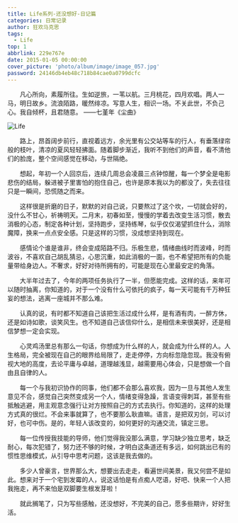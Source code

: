 ```yaml
---
title: Life系列-还没想好-日记篇
categories: 日常记录
author: 狂欢马克思
tags:
  - Life
top: 1
abbrlink: 229e767e
date: 2015-01-05 00:00:00
cover_picture: 'photo/album/image/image_057.jpg'
password: 24146db4eb48c718b84cae0a0799dcfc
---
```


&emsp;&emsp;凡心所向，素履所往。生如逆旅，一苇以航。三月桃花，四月欢唱。两人一马，明日故乡。流浪陌路，暖然绯凉。写意人生，相识一场。不关此世，不负己心。我自倾杯，且君随意。
——七堇年《尘曲》

<!-- more -->

  <script src="https://cdnjs.cloudflare.com/ajax/libs/jquery/3.3.1/jquery.min.js" type="text/javascript"></script>
  <script src="https://cdnjs.cloudflare.com/ajax/libs/crypto-js/3.1.9-1/crypto-js.min.js" type="text/javascript"></script>
  <script>
     (function(){
         if('{{ password }}'){;
             //加密成md5
             var hashword = CryptoJS.MD5(prompt('请输入文章密码')).toString();
             if (hashword !== '{{ password }}'){
                 alert('抱歉，密码错误！');
                 history.back();
             }else{
                alert("密码正确，欢迎阅读！");
             }
         }
     })();
 </script>

![Life](/images/gAhSjg.jpg "Life还没想好-日记篇")
 
 
&emsp;&emsp;路上，昂首阔步前行，直视着远方，余光里有公交站等车的行人，有垂落绿帘般的枝叶，清凉的夏风轻轻拂面。随着脚步渐近，我听不到他们的声音，看不清他们的脸庞，整个空间感觉在移动，与世隔绝。

&emsp;&emsp;想起，年初一个人回京后，连续几周总会凌晨三点钟惊醒，每一个梦全是电影悲伤的结局，躲进被子里害怕的抱住自己，也许是原本我以为的都没了，失去往往只是一瞬间，恐慌随之而来。

&emsp;&emsp;这样很是折磨的日子，默默的对自己说，只要熬过了这个坎，一切就会好的，没什么不甘心，祈祷明天。二月末，初春如至，慢慢的学着去改变生活习惯，散去消极的心态，制定各种计划，坚持跑步，坚持练琴，似乎仅仅渴望抓住什么，消除魔障，换来一点点安全感。只是这样的习惯，没成想坚持到现在。

&emsp;&emsp;感情论个谁是谁非，终会变成陌路不归。乐极生悲，情绪曲线时而波峰，时而波谷，不喜欢自己胡乱猜忌，心思沉重，如此消极的一面，也不希望把所有的负能量带给身边人。不奢求，好好对待所拥有的，可能是现在心里最安定的角落。
 
&emsp;&emsp;大半年过去了，今年的两项任务执行了一半，但愿能完成。这样的话，来年可以随时抽离，你知道的，对于一个没有什么可依托的疯子，每一天可能有千万种狂妄的想法，逃离一座城并不那么难。

&emsp;&emsp;认真的说，有时都不知道自己该把生活过成什么样，是有酒有肉，一醉方休，还是如诗如歌，谈笑风生。也不知道自己该信仰什么，是相信未来很美好，还是相信梦想一定会实现。

&emsp;&emsp;心灵鸡汤里总有那么一句话，你想成为什么样的人，就会成为什么样的人。人生格局，完全被现在自己的眼界给局限了，走走停停，方向标忽隐忽现。我没有俯视大地的高度，去论平庸与卓越，道理越浅显，越需要用心体会，只是想做一个自由且自律的人。
   
&emsp;&emsp;每一个与我初识协作的同事，他们都不会那么喜欢我，因为一旦与其他人发生意见不合，感觉自己突然变成另一个人，情绪变得急躁，言语变得刺耳，甚至有些抵触逃避，用主观意念强行让对方按照自己的方式去执行。你知道的，这样的处理方式真的很烂。不会来事就算了，也不要那么耿直嘛。语言，是把双刃剑，可以讨好，也可中伤。是的，年轻人该改变的，如何更好的沟通交流，镇定三思。

&emsp;&emsp;每一位传授我技能的导师，他们觉得我没那么满意，学习缺少独立思考，缺乏耐心，每次犯错了，努力还不够的时候，才明白这条道还有多远，如何跳出已有的惯性思维模式，从引导中思考问题，这该是我去做的。

&emsp;&emsp;多少人曾豪言，世界那么大，想要出去走走，看遍世间美景，我又何尝不是如此。想来对于一个宅到发霉的人，说这话怕是有点痴人呓语，好吧、快来一个人把我拖走，再不来怕是双脚要生根发芽啦！

 
&emsp;&emsp;就此搁笔了，只为写些感触，还没想好，不完美的自己，愿多些期许，好好生活。
